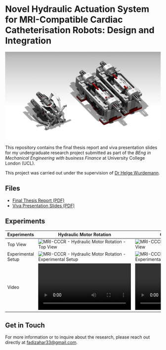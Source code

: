 # **Novel Hydraulic Actuation System for MRI-Compatible Cardiac Catheterisation Robots:** Design and Integration

![MRI-CCCR - Rendering 1](<assets/MRI-CCCR - Rendering 1.png>)

This repository contains the final thesis report and viva presentation slides for my undergraduate research project submitted as part of the *BEng in Mechanical Engineering with business Finance* at University College London (UCL). 

This project was carried out under the supervision of [Dr Helge Wurdemann](https://helge-wurdemann.com/).

## Files
- [Final Thesis Report (PDF)](<assets/MECH0020_Final Report_18066190_Zahar_Fadi.pdf>)
- [Viva Presentation Slides (PDF)](<assets/MECH0020_Final Presentation_18066190_Zahar_Fadi (Latex).pdf>)


## Experiments

| Experiments | Hydraulic Motor Rotation | Catheter Translation |
|-------|--------------|-----------|
| Top View | ![MRI-CCCR - Hydraulic Motor Rotation - Top View](<assets/MRI-CCCR - Hydraulic Motor Rotation - Top View.png>) | ![MRI-CCCR - Catheter Translation - Top View](<assets/MRI-CCCR - Catheter Translation - Top View.png>) |
| Experimental Setup | ![MRI-CCCR - Hydraulic Motor Rotation - Experimental Setup](<assets/MRI-CCCR - Picture 4.png>) | ![MRI-CCCR - Catheter Translation - Experimental Setup](<assets/MRI-CCCR - Picture 2.png>) |
| Video | ![MRI-CCCR - Hydraulic Motor Rotation - Video](<assets/MRI-CCCR - Hydraulic Motor Rotation - Video.mov>) | ![MRI-CCCR - Catheter Translation - Video](<assets/MRI-CCCR - Catheter Translation - Video.mov>) |


## Get in Touch

For more information or to inquire about the research, please reach out directly at fadizahar33@gmail.com.

